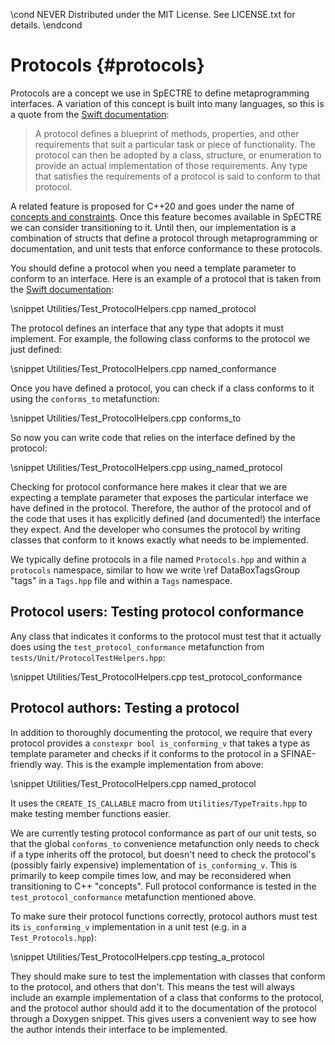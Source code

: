 \cond NEVER
Distributed under the MIT License.
See LICENSE.txt for details.
\endcond
# Protocols {#protocols}

Protocols are a concept we use in SpECTRE to define metaprogramming interfaces.
A variation of this concept is built into many languages, so this is a quote
from the [Swift documentation](https://docs.swift.org/swift-book/LanguageGuide/Protocols.html):

> A protocol defines a blueprint of methods, properties, and other requirements
> that suit a particular task or piece of functionality. The protocol can then
> be adopted by a class, structure, or enumeration to provide an actual
> implementation of those requirements. Any type that satisfies the requirements
> of a protocol is said to conform to that protocol.

A related feature is proposed for C++20 and goes under the name of
[concepts and constraints](https://en.cppreference.com/w/cpp/language/constraints).
Once this feature becomes available in SpECTRE we can consider transitioning to
it. Until then, our implementation is a combination of structs that define a
protocol through metaprogramming or documentation, and unit tests that enforce
conformance to these protocols.

You should define a protocol when you need a template parameter to conform to an
interface. Here is an example of a protocol that is taken from the
[Swift documentation](https://docs.swift.org/swift-book/LanguageGuide/Protocols.html):

\snippet Utilities/Test_ProtocolHelpers.cpp named_protocol

The protocol defines an interface that any type that adopts it must implement.
For example, the following class conforms to the protocol we just defined:

\snippet Utilities/Test_ProtocolHelpers.cpp named_conformance

Once you have defined a protocol, you can check if a class conforms to it using
the `conforms_to` metafunction:

\snippet Utilities/Test_ProtocolHelpers.cpp conforms_to

So now you can write code that relies on the interface defined by the protocol:

\snippet Utilities/Test_ProtocolHelpers.cpp using_named_protocol

Checking for protocol conformance here makes it clear that we are expecting
a template parameter that exposes the particular interface we have defined in
the protocol. Therefore, the author of the protocol and of the code that uses it
has explicitly defined (and documented!) the interface they expect. And the
developer who consumes the protocol by writing classes that conform to it knows
exactly what needs to be implemented.

We typically define protocols in a file named `Protocols.hpp` and within a
`protocols` namespace, similar to how we write \ref DataBoxTagsGroup "tags" in a
`Tags.hpp` file and within a `Tags` namespace.

## Protocol users: Testing protocol conformance

Any class that indicates it conforms to the protocol must test that it actually
does using the `test_protocol_conformance` metafunction from
`tests/Unit/ProtocolTestHelpers.hpp`:

\snippet Utilities/Test_ProtocolHelpers.cpp test_protocol_conformance

## Protocol authors: Testing a protocol

In addition to thoroughly documenting the protocol, we require that every
protocol provides a `constexpr bool is_conforming_v` that takes a type as
template parameter and checks if it conforms to the protocol in a
SFINAE-friendly way. This is the example implementation from above:

\snippet Utilities/Test_ProtocolHelpers.cpp named_protocol

It uses the `CREATE_IS_CALLABLE` macro from `Utilities/TypeTraits.hpp` to make
testing member functions easier.

We are currently testing protocol conformance as part of our unit tests, so
that the global `conforms_to` convenience metafunction only needs to check if a
type inherits off the protocol, but doesn't need to check the protocol's
(possibly fairly expensive) implementation of `is_conforming_v`.
This is primarily to keep compile times low, and may be reconsidered when
transitioning to C++ "concepts". Full protocol conformance is tested in the
`test_protocol_conformance` metafunction mentioned above.

To make sure their protocol functions correctly, protocol authors must test
its `is_conforming_v` implementation in a unit test (e.g. in a
`Test_Protocols.hpp`):

\snippet Utilities/Test_ProtocolHelpers.cpp testing_a_protocol

They should make sure to test the implementation with classes that conform to
the protocol, and others that don't. This means the test will always include an
example implementation of a class that conforms to the protocol, and the
protocol author should add it to the documentation of the protocol through a
Doxygen snippet. This gives users a convenient way to see how the author intends
their interface to be implemented.
